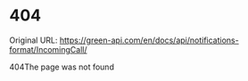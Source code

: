 # 404

Original URL: https://green-api.com/en/docs/api/notifications-format/IncomingCall/

404The page was not found